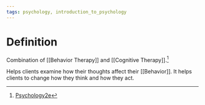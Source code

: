 ```yaml
---
tags: psychology, introduction_to_psychology
---
```


# Definition

Combination of [[Behavior Therapy]] and [[Cognitive Therapy]].[^1]

Helps clients examine how their thoughts affect their [[Behavior]]. It helps clients to change how they think and how they act.

[^1]: [Psychology2e](zotero://open-pdf/library/items/SSTBV7L5?page=624)